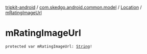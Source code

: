 [tripkit-android](../../index.md) / [com.skedgo.android.common.model](../index.md) / [Location](index.md) / [mRatingImageUrl](./m-rating-image-url.md)

# mRatingImageUrl

`protected var mRatingImageUrl: `[`String`](https://kotlinlang.org/api/latest/jvm/stdlib/kotlin/-string/index.html)`!`